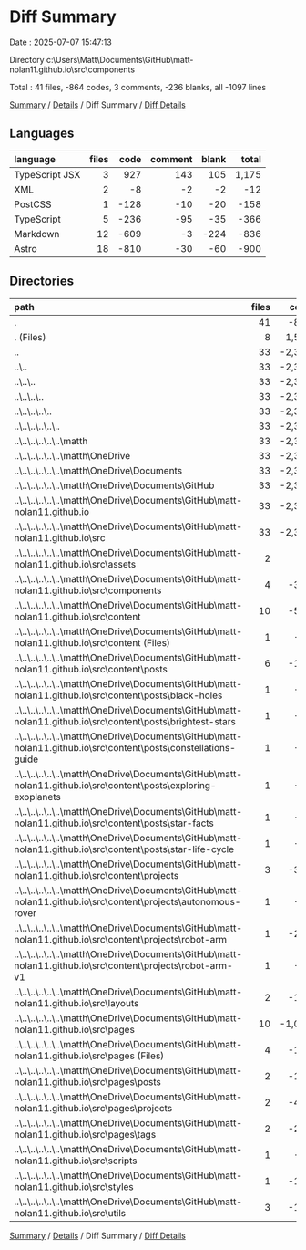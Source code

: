 # Diff Summary

Date : 2025-07-07 15:47:13

Directory c:\\Users\\Matt\\Documents\\GitHub\\matt-nolan11.github.io\\src\\components

Total : 41 files,  -864 codes, 3 comments, -236 blanks, all -1097 lines

[Summary](results.md) / [Details](details.md) / Diff Summary / [Diff Details](diff-details.md)

## Languages
| language | files | code | comment | blank | total |
| :--- | ---: | ---: | ---: | ---: | ---: |
| TypeScript JSX | 3 | 927 | 143 | 105 | 1,175 |
| XML | 2 | -8 | -2 | -2 | -12 |
| PostCSS | 1 | -128 | -10 | -20 | -158 |
| TypeScript | 5 | -236 | -95 | -35 | -366 |
| Markdown | 12 | -609 | -3 | -224 | -836 |
| Astro | 18 | -810 | -30 | -60 | -900 |

## Directories
| path | files | code | comment | blank | total |
| :--- | ---: | ---: | ---: | ---: | ---: |
| . | 41 | -864 | 3 | -236 | -1,097 |
| . (Files) | 8 | 1,512 | 161 | 175 | 1,848 |
| .. | 33 | -2,376 | -158 | -411 | -2,945 |
| ..\\.. | 33 | -2,376 | -158 | -411 | -2,945 |
| ..\\..\\.. | 33 | -2,376 | -158 | -411 | -2,945 |
| ..\\..\\..\\.. | 33 | -2,376 | -158 | -411 | -2,945 |
| ..\\..\\..\\..\\.. | 33 | -2,376 | -158 | -411 | -2,945 |
| ..\\..\\..\\..\\..\\.. | 33 | -2,376 | -158 | -411 | -2,945 |
| ..\\..\\..\\..\\..\\..\\matth | 33 | -2,376 | -158 | -411 | -2,945 |
| ..\\..\\..\\..\\..\\..\\matth\\OneDrive | 33 | -2,376 | -158 | -411 | -2,945 |
| ..\\..\\..\\..\\..\\..\\matth\\OneDrive\\Documents | 33 | -2,376 | -158 | -411 | -2,945 |
| ..\\..\\..\\..\\..\\..\\matth\\OneDrive\\Documents\\GitHub | 33 | -2,376 | -158 | -411 | -2,945 |
| ..\\..\\..\\..\\..\\..\\matth\\OneDrive\\Documents\\GitHub\\matt-nolan11.github.io | 33 | -2,376 | -158 | -411 | -2,945 |
| ..\\..\\..\\..\\..\\..\\matth\\OneDrive\\Documents\\GitHub\\matt-nolan11.github.io\\src | 33 | -2,376 | -158 | -411 | -2,945 |
| ..\\..\\..\\..\\..\\..\\matth\\OneDrive\\Documents\\GitHub\\matt-nolan11.github.io\\src\\assets | 2 | -8 | -2 | -2 | -12 |
| ..\\..\\..\\..\\..\\..\\matth\\OneDrive\\Documents\\GitHub\\matt-nolan11.github.io\\src\\components | 4 | -328 | -13 | -29 | -370 |
| ..\\..\\..\\..\\..\\..\\matth\\OneDrive\\Documents\\GitHub\\matt-nolan11.github.io\\src\\content | 10 | -546 | -18 | -167 | -731 |
| ..\\..\\..\\..\\..\\..\\matth\\OneDrive\\Documents\\GitHub\\matt-nolan11.github.io\\src\\content (Files) | 1 | -48 | -15 | -2 | -65 |
| ..\\..\\..\\..\\..\\..\\matth\\OneDrive\\Documents\\GitHub\\matt-nolan11.github.io\\src\\content\\posts | 6 | -131 | 0 | -56 | -187 |
| ..\\..\\..\\..\\..\\..\\matth\\OneDrive\\Documents\\GitHub\\matt-nolan11.github.io\\src\\content\\posts\\black-holes | 1 | -28 | 0 | -14 | -42 |
| ..\\..\\..\\..\\..\\..\\matth\\OneDrive\\Documents\\GitHub\\matt-nolan11.github.io\\src\\content\\posts\\brightest-stars | 1 | -21 | 0 | -8 | -29 |
| ..\\..\\..\\..\\..\\..\\matth\\OneDrive\\Documents\\GitHub\\matt-nolan11.github.io\\src\\content\\posts\\constellations-guide | 1 | -18 | 0 | -8 | -26 |
| ..\\..\\..\\..\\..\\..\\matth\\OneDrive\\Documents\\GitHub\\matt-nolan11.github.io\\src\\content\\posts\\exploring-exoplanets | 1 | -20 | 0 | -12 | -32 |
| ..\\..\\..\\..\\..\\..\\matth\\OneDrive\\Documents\\GitHub\\matt-nolan11.github.io\\src\\content\\posts\\star-facts | 1 | -24 | 0 | -5 | -29 |
| ..\\..\\..\\..\\..\\..\\matth\\OneDrive\\Documents\\GitHub\\matt-nolan11.github.io\\src\\content\\posts\\star-life-cycle | 1 | -20 | 0 | -9 | -29 |
| ..\\..\\..\\..\\..\\..\\matth\\OneDrive\\Documents\\GitHub\\matt-nolan11.github.io\\src\\content\\projects | 3 | -367 | -3 | -109 | -479 |
| ..\\..\\..\\..\\..\\..\\matth\\OneDrive\\Documents\\GitHub\\matt-nolan11.github.io\\src\\content\\projects\\autonomous-rover | 1 | -49 | 0 | -18 | -67 |
| ..\\..\\..\\..\\..\\..\\matth\\OneDrive\\Documents\\GitHub\\matt-nolan11.github.io\\src\\content\\projects\\robot-arm | 1 | -241 | -3 | -65 | -309 |
| ..\\..\\..\\..\\..\\..\\matth\\OneDrive\\Documents\\GitHub\\matt-nolan11.github.io\\src\\content\\projects\\robot-arm-v1 | 1 | -77 | 0 | -26 | -103 |
| ..\\..\\..\\..\\..\\..\\matth\\OneDrive\\Documents\\GitHub\\matt-nolan11.github.io\\src\\layouts | 2 | -115 | -3 | -13 | -131 |
| ..\\..\\..\\..\\..\\..\\matth\\OneDrive\\Documents\\GitHub\\matt-nolan11.github.io\\src\\pages | 10 | -1,063 | -32 | -147 | -1,242 |
| ..\\..\\..\\..\\..\\..\\matth\\OneDrive\\Documents\\GitHub\\matt-nolan11.github.io\\src\\pages (Files) | 4 | -175 | -1 | -63 | -239 |
| ..\\..\\..\\..\\..\\..\\matth\\OneDrive\\Documents\\GitHub\\matt-nolan11.github.io\\src\\pages\\posts | 2 | -164 | -4 | -18 | -186 |
| ..\\..\\..\\..\\..\\..\\matth\\OneDrive\\Documents\\GitHub\\matt-nolan11.github.io\\src\\pages\\projects | 2 | -474 | -21 | -41 | -536 |
| ..\\..\\..\\..\\..\\..\\matth\\OneDrive\\Documents\\GitHub\\matt-nolan11.github.io\\src\\pages\\tags | 2 | -250 | -6 | -25 | -281 |
| ..\\..\\..\\..\\..\\..\\matth\\OneDrive\\Documents\\GitHub\\matt-nolan11.github.io\\src\\scripts | 1 | -35 | -20 | -6 | -61 |
| ..\\..\\..\\..\\..\\..\\matth\\OneDrive\\Documents\\GitHub\\matt-nolan11.github.io\\src\\styles | 1 | -128 | -10 | -20 | -158 |
| ..\\..\\..\\..\\..\\..\\matth\\OneDrive\\Documents\\GitHub\\matt-nolan11.github.io\\src\\utils | 3 | -153 | -60 | -27 | -240 |

[Summary](results.md) / [Details](details.md) / Diff Summary / [Diff Details](diff-details.md)